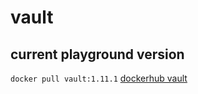 # vault

## current playground version
`docker pull vault:1.11.1`
[dockerhub vault](https://hub.docker.com/_/vault)
